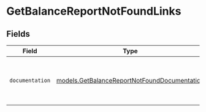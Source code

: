 # GetBalanceReportNotFoundLinks


## Fields

| Field                                                                                              | Type                                                                                               | Required                                                                                           | Description                                                                                        |
| -------------------------------------------------------------------------------------------------- | -------------------------------------------------------------------------------------------------- | -------------------------------------------------------------------------------------------------- | -------------------------------------------------------------------------------------------------- |
| `documentation`                                                                                    | [models.GetBalanceReportNotFoundDocumentation](../models/getbalancereportnotfounddocumentation.md) | :heavy_check_mark:                                                                                 | The URL to the generic Mollie API error handling guide.                                            |